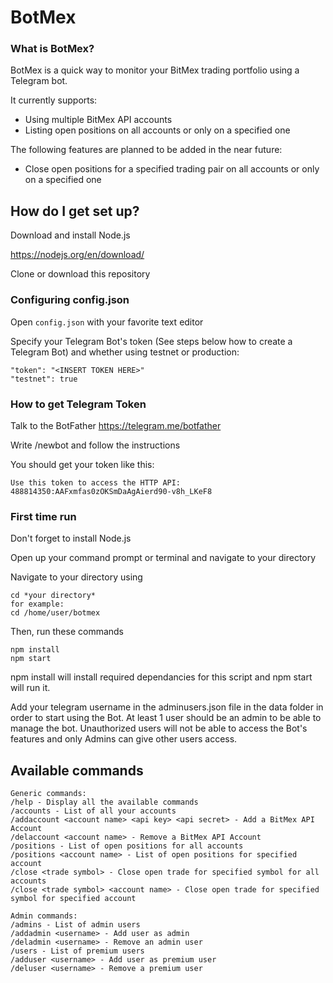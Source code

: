 # BotMex #


### What is BotMex? ###

BotMex is a quick way to monitor your BitMex trading portfolio using a Telegram bot.

It currently supports:
* Using multiple BitMex API accounts
* Listing open positions on all accounts or only on a specified one

The following features are planned to be added in the near future:
* Close open positions for a specified trading pair on all accounts or only on a specified one

## How do I get set up? ###

Download and install Node.js

https://nodejs.org/en/download/

Clone or download this repository

### Configuring config.json ###

Open `config.json` with your favorite text editor

Specify your Telegram Bot's token (See steps below how to create a Telegram Bot) and whether using testnet or production:

```
"token": "<INSERT TOKEN HERE>"
"testnet": true
```

### How to get Telegram Token

Talk to the BotFather https://telegram.me/botfather

Write /newbot and follow the instructions

You should get your token like this:
```
Use this token to access the HTTP API:
488814350:AAFxmfas0zOKSmDaAgAierd90-v8h_LKeF8
```

### First time run

Don't forget to install Node.js

Open up your command prompt or terminal and navigate to your directory

Navigate to your directory using 

```
cd *your directory*
for example:
cd /home/user/botmex
```

Then, run these commands

```
npm install
npm start
```

npm install will install required dependancies for this script and npm start will run it.


Add your telegram username in the adminusers.json file in the data folder in order to start using the Bot. At least 1 user should be an admin to be able to manage the bot. Unauthorized users will not be able to access the Bot's features and only Admins can give other users access.


## Available commands ###

```
Generic commands:
/help - Display all the available commands
/accounts - List of all your accounts
/addaccount <account name> <api key> <api secret> - Add a BitMex API Account
/delaccount <account name> - Remove a BitMex API Account
/positions - List of open positions for all accounts
/positions <account name> - List of open positions for specified account
/close <trade symbol> - Close open trade for specified symbol for all accounts
/close <trade symbol> <account name> - Close open trade for specified symbol for specified account

Admin commands:
/admins - List of admin users
/addadmin <username> - Add user as admin
/deladmin <username> - Remove an admin user
/users - List of premium users
/adduser <username> - Add user as premium user
/deluser <username> - Remove a premium user
```